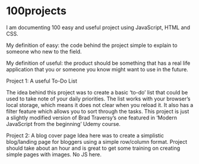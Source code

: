 # 100projects

I am documenting 100 easy and useful project using JavaScript, HTML and CSS.

My definition of easy: the code behind the project simple to explain to someone who new to the field.

My definition of useful: the product should be something that has a real life application that you or someone you know might want to use in the future.

Project 1: A useful To-Do List

The idea behind this project was to create a basic ‘to-do’ list that could be used to take note of your daily priorities. The list works with your browser’s local storage, which means it does not clear when you reload it. It also has a filter feature which allows you to sort through the tasks. This project is just a slightly modified version of Brad Traversy’s one featured in ‘Modern JavaScript from the beginning’ Udemy course.

Project 2: A blog cover page
Idea here was to create a simplistic blog/landing page for bloggers using a simple row/column format. Project should take about an hour and is great to get some training on creating simple pages with images. No JS here.
